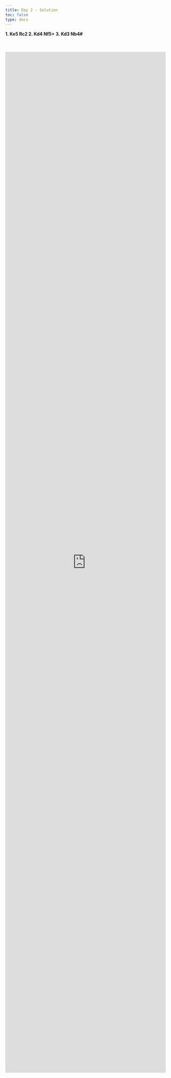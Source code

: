 ```yaml
---
title: Day 2 - Solution 
toc: false
type: docs
---
```



**1. Ke5 Rc2 2. Kd4 Nf5+ 3. Kd3 Nb4#**


<br>
<br>
<iframe 
    style="width: 100%; height: 80vh;" 
    src="https://lichess.org/study/embed/PrONOirR/TpZYorpk" 
    frameborder="0">
</iframe>
